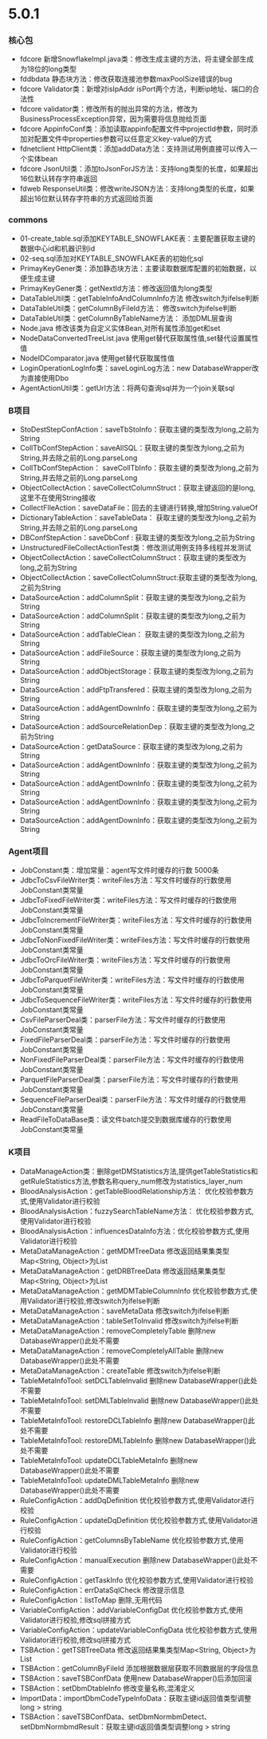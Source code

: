 # 5.0.1
### 核心包
- fdcore 新增SnowflakeImpl.java类：修改生成主键的方法，将主键全部生成为18位的long类型
- fddbdata 静态块方法：修改获取连接池参数maxPoolSize错误的bug
- fdcore Validator类：新增对isIpAddr isPort两个方法，判断ip地址、端口的合法性
- fdcore validator类：修改所有的抛出异常的方法，修改为BusinessProcessException异常，因为需要将信息抛给页面
- fdcore AppinfoConf类：添加读取appinfo配置文件中projectId参数，同时添加对配置文件中properties参数可以任意定义key-value的方式
- fdnetclient HttpClient类：添加addData方法：支持测试用例直接可以传入一个实体bean
- fdcore JsonUtil类：添加toJsonForJS方法：支持long类型的长度，如果超出16位默认转存字符串返回
- fdweb ResponseUtil类：修改writeJSON方法：支持long类型的长度，如果超出16位默认转存字符串的方式返回给页面

### commons
- 01-create_table.sql添加KEYTABLE_SNOWFLAKE表：主要配置获取主键的数据中心id和机器识别id
- 02-seq.sql添加对KEYTABLE_SNOWFLAKE表的初始化sql
- PrimayKeyGener类：添加静态块方法：主要读取数据库配置的初始数据，以便生成主键
- PrimayKeyGener类：getNextId方法：修改返回值为long类型
- DataTableUtil类：getTableInfoAndColumnInfo方法 修改switch为ifelse判断
- DataTableUtil类：getColumnByFileId方法： 修改switch为ifelse判断
- DataTableUtil类：getColumnByTableName方法： 添加DML层查询
- Node.java 修改该类为自定义实体Bean,对所有属性添加get和set
- NodeDataConvertedTreeList.java 使用get替代获取属性值,set替代设置属性值
- NodeIDComparator.java 使用get替代获取属性值
- LoginOperationLogInfo类：saveLoginLog方法：new DatabaseWrapper改为直接使用Dbo
- AgentActionUtil类：getUrl方法：将两句查询sql并为一个join关联sql

### B项目
- StoDestStepConfAction：saveTbStoInfo：获取主键的类型改为long,之前为String
- CollTbConfStepAction：saveAllSQL：获取主键的类型改为long,之前为String,并去除之前的Long.parseLong
- CollTbConfStepAction： saveCollTbInfo：获取主键的类型改为long,之前为String,并去除之前的Long.parseLong
- ObjectCollectAction：saveCollectColumnStruct：获取主键返回的是long,这里不在使用String接收
- CollectFIleAction：saveDataFile：回去的主键进行转换,增加String.valueOf
- DictionaryTableAction：saveTableData： 获取主键的类型改为long,之前为String,并去除之前的Long.parseLong
- DBConfStepAction：saveDbConf : 获取主键的类型改为long,之前为String
- UnstructuredFileCollectActionTest类：修改测试用例支持多线程并发测试
- ObjectCollectAction：saveCollectColumnStruct：获取主键的类型改为long,之前为String
- ObjectCollectAction：saveCollectColumnStruct:获取主键的类型改为long,之前为String
- DataSourceAction：addColumnSplit：获取主键的类型改为long,之前为String
- DataSourceAction：addColumnSplit：获取主键的类型改为long,之前为String
- DataSourceAction：addTableClean： 获取主键的类型改为long,之前为String
- DataSourceAction：addFileSource：获取主键的类型改为long,之前为String
- DataSourceAction：addObjectStorage：获取主键的类型改为long,之前为String
- DataSourceAction：addFtpTransfered：获取主键的类型改为long,之前为String
- DataSourceAction：addAgentDownInfo：获取主键的类型改为long,之前为String
- DataSourceAction：addSourceRelationDep：获取主键的类型改为long,之前为String
- DataSourceAction：getDataSource：获取主键的类型改为long,之前为String
- DataSourceAction：addAgentDownInfo：获取主键的类型改为long,之前为String
- DataSourceAction：addAgentDownInfo：获取主键的类型改为long,之前为String
- DataSourceAction：addAgentDownInfo：获取主键的类型改为long,之前为String
- DataSourceAction：addAgentDownInfo：获取主键的类型改为long,之前为String

### Agent项目
- JobConstant类：增加常量：agent写文件时缓存的行数 5000条
- JdbcToCsvFileWriter类：writeFiles方法：写文件时缓存的行数使用JobConstant类常量
- JdbcToFixedFileWriter类：writeFiles方法：写文件时缓存的行数使用JobConstant类常量
- JdbcToIncrementFileWriter类：writeFiles方法：写文件时缓存的行数使用JobConstant类常量
- JdbcToNonFixedFileWriter类：writeFiles方法：写文件时缓存的行数使用JobConstant类常量
- JdbcToOrcFileWriter类：writeFiles方法：写文件时缓存的行数使用JobConstant类常量
- JdbcToParquetFileWriter类：writeFiles方法：写文件时缓存的行数使用JobConstant类常量
- JdbcToSequenceFileWriter类：writeFiles方法：写文件时缓存的行数使用JobConstant类常量
- CsvFileParserDeal类：parserFile方法：写文件时缓存的行数使用JobConstant类常量
- FixedFileParserDeal类：parserFile方法：写文件时缓存的行数使用JobConstant类常量
- NonFixedFileParserDeal类：parserFile方法：写文件时缓存的行数使用JobConstant类常量
- ParquetFileParserDeal类：parserFile方法：写文件时缓存的行数使用JobConstant类常量
- SequenceFileParserDeal类：parserFile方法：写文件时缓存的行数使用JobConstant类常量
- ReadFileToDataBase类：读文件batch提交到数据库缓存的行数使用JobConstant类常量

### K项目
- DataManageAction类：删除getDMStatistics方法,提供getTableStatistics和getRuleStatistics方法,参数名称query_num修改为statistics_layer_num
- BloodAnalysisAction：getTableBloodRelationship方法： 优化校验参数方式,使用Validator进行校验
- BloodAnalysisAction：fuzzySearchTableName方法： 优化校验参数方式,使用Validator进行校验
- BloodAnalysisAction：influencesDataInfo方法：优化校验参数方式,使用Validator进行校验
- MetaDataManageAction：getMDMTreeData 修改返回结果集类型Map<String, Object>为List<Node>
- MetaDataManageAction：getDRBTreeData 修改返回结果集类型Map<String, Object>为List<Node>
- MetaDataManageAction：getMDMTableColumnInfo 优化校验参数方式,使用Validator进行校验,修改switch为ifelse判断
- MetaDataManageAction：saveMetaData 修改switch为ifelse判断
- MetaDataManageAction：tableSetToInvalid 修改switch为ifelse判断
- MetaDataManageAction：removeCompletelyTable 删除new DatabaseWrapper()此处不需要
- MetaDataManageAction：removeCompletelyAllTable 删除new DatabaseWrapper()此处不需要
- MetaDataManageAction：createTable 修改switch为ifelse判断
- TableMetaInfoTool:  setDCLTableInvalid 删除new DatabaseWrapper()此处不需要
- TableMetaInfoTool:	setDMLTableInvalid 删除new DatabaseWrapper()此处不需要
- TableMetaInfoTool:	restoreDCLTableInfo 删除new DatabaseWrapper()此处不需要
- TableMetaInfoTool:	restoreDMLTableInfo 删除new DatabaseWrapper()此处不需要
- TableMetaInfoTool:	updateDCLTableMetaInfo 删除new DatabaseWrapper()此处不需要
- TableMetaInfoTool:	updateDMLTableMetaInfo 删除new DatabaseWrapper()此处不需要
- RuleConfigAction：addDqDefinition 优化校验参数方式,使用Validator进行校验
- RuleConfigAction：updateDqDefinition 优化校验参数方式,使用Validator进行校验
- RuleConfigAction：getColumnsByTableName 优化校验参数方式,使用Validator进行校验
- RuleConfigAction：manualExecution	删除new DatabaseWrapper()此处不需要
- RuleConfigAction：getTaskInfo 优化校验参数方式,使用Validator进行校验
- RuleConfigAction：errDataSqlCheck 修改提示信息
- RuleConfigAction：listToMap 删除,无用代码
- VariableConfigAction：addVariableConfigDat 优化校验参数方式,使用Validator进行校验,修改sql拼接方式
- VariableConfigAction：updateVariableConfigData 优化校验参数方式,使用Validator进行校验,修改sql拼接方式
- TSBAction：getTSBTreeData 修改返回结果集类型Map<String, Object>为List<Node>
- TSBAction：getColumnByFileId 添加根据数据层获取不同数据层的字段信息
- TSBAction：saveTSBConfData 使用new DatabaseWrapper()后添加回滚
- TSBAction：setDbmDtableInfo 修改变量名称,混淆定义
- ImportData：importDbmCodeTypeInfoData：获取主键id返回值类型调整long > string
- TSBAction：saveTSBConfData、setDbmNormbmDetect、setDbmNormbmdResult：获取主键id返回值类型调整long > string

